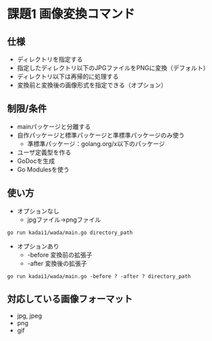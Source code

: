 # 課題1 画像変換コマンド

## 仕様

- ディレクトリを指定する
- 指定したディレクトリ以下のJPGファイルをPNGに変換（デフォルト）
- ディレクトリ以下は再帰的に処理する
- 変換前と変換後の画像形式を指定できる（オプション）


## 制限/条件

- mainパッケージと分離する
- 自作パッケージと標準パッケージと準標準パッケージのみ使う
  - 準標準パッケージ：golang.org/x以下のパッケージ
- ユーザ定義型を作る
- GoDocを生成
- Go Modulesを使う

## 使い方

- オプションなし
  - jpgファイル→pngファイル

```
go run kadai1/wada/main.go directory_path
```

- オプションあり
  - -before 変換前の拡張子
  - -after  変換後の拡張子

```
go run kadai1/wada/main.go -before ? -after ? directory_path 
```

## 対応している画像フォーマット

- jpg, jpeg
- png
- gif